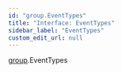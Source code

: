 ```yaml
---
id: "group.EventTypes"
title: "Interface: EventTypes"
sidebar_label: "EventTypes"
custom_edit_url: null
---
```


[group](../namespaces/group.md).EventTypes
